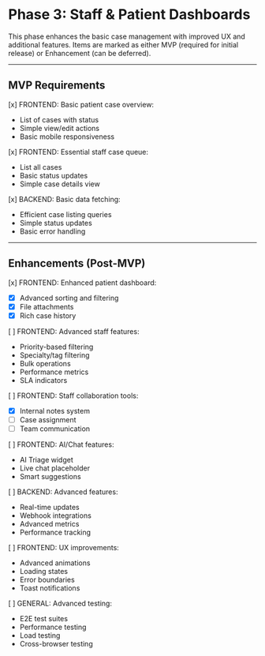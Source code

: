 # Phase 3: Staff & Patient Dashboards

This phase enhances the basic case management with improved UX and additional features. Items are marked as either MVP (required for initial release) or Enhancement (can be deferred).

---

## MVP Requirements

[x] FRONTEND: Basic patient case overview:
   - List of cases with status
   - Simple view/edit actions
   - Basic mobile responsiveness

[x] FRONTEND: Essential staff case queue:
   - List all cases
   - Basic status updates
   - Simple case details view

[x] BACKEND: Basic data fetching:
   - Efficient case listing queries
   - Simple status updates
   - Basic error handling

---

## Enhancements (Post-MVP)

[x] FRONTEND: Enhanced patient dashboard:
   - [x] Advanced sorting and filtering
   - [x] File attachments
   - [x] Rich case history

[ ] FRONTEND: Advanced staff features:
   - Priority-based filtering
   - Specialty/tag filtering
   - Bulk operations
   - Performance metrics
   - SLA indicators

[ ] FRONTEND: Staff collaboration tools:
   - [x] Internal notes system
   - [ ] Case assignment
   - [ ] Team communication

[ ] FRONTEND: AI/Chat features:
   - AI Triage widget
   - Live chat placeholder
   - Smart suggestions

[ ] BACKEND: Advanced features:
   - Real-time updates
   - Webhook integrations
   - Advanced metrics
   - Performance tracking

[ ] FRONTEND: UX improvements:
   - Advanced animations
   - Loading states
   - Error boundaries
   - Toast notifications

[ ] GENERAL: Advanced testing:
   - E2E test suites
   - Performance testing
   - Load testing
   - Cross-browser testing